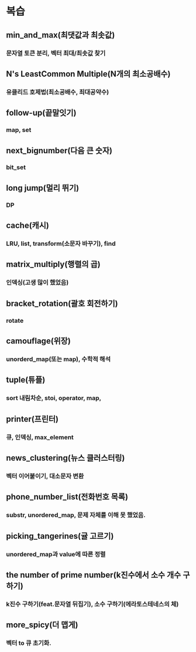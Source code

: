 # 복습
## min_and_max(최댓값과 최솟값)
### 문자열 토큰 분리, 벡터 최대/최솟값 찾기

## N's LeastCommon Multiple(N개의 최소공배수)
### 유클리드 호제법(최소공배수, 최대공약수)

## follow-up(끝말잇기)
### map, set

## next_bignumber(다음 큰 숫자)
### bit_set

## long jump(멀리 뛰기)
### DP

## cache(캐시)
### LRU, list, transform(소문자 바꾸기), find

## matrix_multiply(행렬의 곱)
### 인덱싱(고생 많이 했었음)

## bracket_rotation(괄호 회전하기)
### rotate

## camouflage(위장)
### unorderd_map(또는 map), 수학적 해석

## tuple(튜플)
### sort 내림차순, stoi, operator, map, 

## printer(프린터)
### 큐, 인덱싱, max_element

## news_clustering(뉴스 클러스터링)
### 벡터 이어붙이기, 대소문자 변환

## phone_number_list(전화번호 목록)
### substr, unordered_map, 문제 자체를 이해 못 했었음.

## picking_tangerines(귤 고르기)
### unordered_map과 value에 따른 정렬

## the number of prime number(k진수에서 소수 개수 구하기)
### k진수 구하기(feat.문자열 뒤집기), 소수 구하기(에라토스테네스의 체)

## more_spicy(더 맵게)
### 벡터 to 큐 초기화.